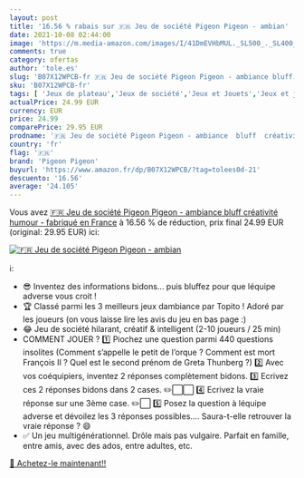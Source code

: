 ```yaml
---
layout: post
title: '16.56 % rabais sur 🇫🇷 Jeu de société Pigeon Pigeon - ambian'
date: 2021-10-08 02:44:00
image: 'https://m.media-amazon.com/images/I/41DmEVHbMUL._SL500_._SL400_.jpg'
comments: true
category: ofertas
author: 'tole.es'
slug: 'B07X12WPCB-fr 🇫🇷 Jeu de société Pigeon Pigeon - ambiance bluff...'
sku: 'B07X12WPCB-fr'
tags: [ 'Jeux de plateau','Jeux de société','Jeux et Jouets','Jeux et jouets','pigeon pigeon', ]
actualPrice: 24.99 EUR
currency: EUR
price: 24.99
comparePrice: 29.95 EUR
prodname: '🇫🇷 Jeu de société Pigeon Pigeon - ambiance  bluff  créativité  humour - fabriqué en France'
country: 'fr'
flag: '🇫🇷'
brand: 'Pigeon Pigeon'
buyurl: 'https://www.amazon.fr/dp/B07X12WPCB/?tag=tolees0d-21'
descuento: '16.56'
average: '24.105'
---
```


Vous avez [🇫🇷 Jeu de société Pigeon Pigeon - ambiance  bluff  créativité  humour - fabriqué en France](https://www.amazon.fr/dp/B07X12WPCB/?tag=tolees0d-21)  à  16.56 % de réduction, prix final  24.99 EUR (original: 29.95 EUR) ici:

[![🇫🇷 Jeu de société Pigeon Pigeon - ambian](https://m.media-amazon.com/images/I/41DmEVHbMUL._SL500_._SL400_.jpg)](https://www.amazon.fr/dp/B07X12WPCB/?tag=tolees0d-21)

ℹ️:

- 😎 Inventez des informations bidons... puis bluffez pour que léquipe adverse vous croit !
- 🏆 Classé parmi les 3 meilleurs jeux dambiance par Topito ! Adoré par les joueurs (on vous laisse lire les avis du jeu en bas page :)
- 😂 Jeu de société hilarant, créatif & intelligent (2-10 joueurs / 25 min)
- COMMENT JOUER ? 1️⃣ Piochez une question parmi 440 questions insolites (Comment s’appelle le petit de l’orque ? Comment est mort François II ? Quel est le second prénom de Greta Thunberg ?) 2️⃣ Avec vos coéquipiers, inventez 2 réponses complètement bidons. 3️⃣ Ecrivez ces 2 réponses bidons dans 2 cases. ✏️⬜⬜ 4️⃣ Ecrivez la vraie réponse sur une 3ème case. ✏️⬜ 5️⃣ Posez la question à léquipe adverse et dévoilez les 3 réponses possibles…. Saura-t-elle retrouver la vraie réponse ? 😄
- ✅ Un jeu multigénérationnel. Drôle mais pas vulgaire. Parfait en famille, entre amis, avec des ados, entre adultes, etc.

[🛒 Achetez-le maintenant!!](https://www.amazon.fr/dp/B07X12WPCB/?tag=tolees0d-21)
